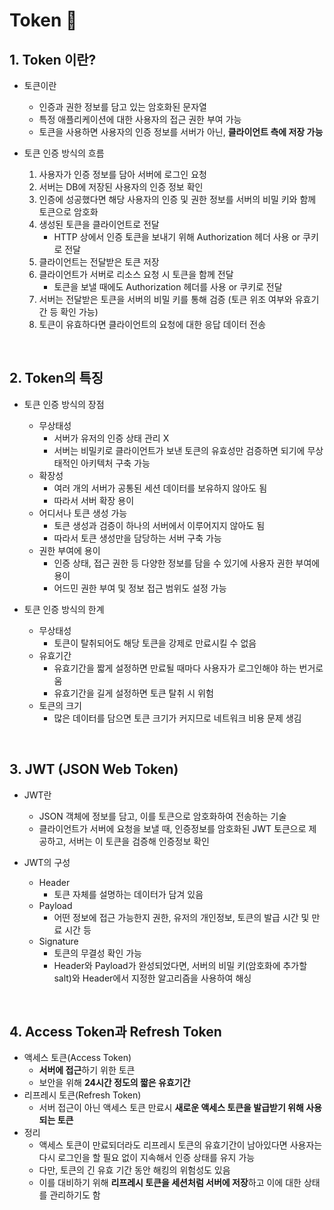 # **Token 🎫**

## 1. Token 이란?

- 토큰이란
  - 인증과 권한 정보를 담고 있는 암호화된 문자열
  - 특정 애플리케이션에 대한 사용자의 접근 권한 부여 가능
  - 토큰을 사용하면 사용자의 인증 정보를 서버가 아닌, **클라이언트 측에 저장 가능**

- 토큰 인증 방식의 흐름
  1. 사용자가 인증 정보를 담아 서버에 로그인 요청
  2. 서버는 DB에 저장된 사용자의 인증 정보 확인
  3. 인증에 성공했다면 해당 사용자의 인증 및 권한 정보를 서버의 비밀 키와 함께 토큰으로 암호화
  4. 생성된 토큰을 클라이언트로 전달
     - HTTP 상에서 인증 토큰을 보내기 위해 Authorization 헤더 사용 or 쿠키로 전달
  5. 클라이언트는 전달받은 토큰 저장
  6. 클라이언트가 서버로 리소스 요청 시 토큰을 함께 전달
     - 토큰을 보낼 때에도 Authorization 헤더를 사용 or 쿠키로 전달
  7. 서버는 전달받은 토큰을 서버의 비밀 키를 통해 검증 (토큰 위조 여부와 유효기간 등 확인 가능)
  8. 토큰이 유효하다면 클라이언트의 요청에 대한 응답 데이터 전송

<br/>

## 2. Token의 특징

- 토큰 인증 방식의 장점
  - 무상태성
    - 서버가 유저의 인증 상태 관리 X
    - 서버는 비밀키로 클라이언트가 보낸 토큰의 유효성만 검증하면 되기에 무상태적인 아키텍처 구축 가능
  - 확장성
    - 여러 개의 서버가 공통된 세션 데이터를 보유하지 않아도 됨
    - 따라서 서버 확장 용이
  - 어디서나 토큰 생성 가능
    - 토큰 생성과 검증이 하나의 서버에서 이루어지지 않아도 됨
    - 따라서 토큰 생성만을 담당하는 서버 구축 가능
  - 권한 부여에 용이
    - 인증 상태, 접근 권한 등 다양한 정보를 담을 수 있기에 사용자 권한 부여에 용이
    - 어드민 권한 부여 및 정보 접근 범위도 설정 가능

- 토큰 인증 방식의 한계
  - 무상태성
    - 토큰이 탈취되어도 해당 토큰을 강제로 만료시킬 수 없음
  - 유효기간
    - 유효기간을 짧게 설정하면 만료될 때마다 사용자가 로그인해야 하는 번거로움
    - 유효기간을 길게 설정하면 토큰 탈취 시 위험
  - 토큰의 크기
    - 많은 데이터를 담으면 토큰 크기가 커지므로 네트워크 비용 문제 생김

<br/>

## 3. JWT (JSON Web Token)

- JWT란
  - JSON 객체에 정보를 담고, 이를 토큰으로 암호화하여 전송하는 기술
  - 클라이언트가 서버에 요청을 보낼 때, 인증정보를 암호화된 JWT 토큰으로 제공하고, 서버는 이 토큰을 검증해 인증정보 확인

- JWT의 구성
  - Header
    - 토큰 자체를 설명하는 데이터가 담겨 있음
  - Payload
    - 어떤 정보에 접근 가능한지 권한, 유저의 개인정보, 토큰의 발급 시간 및 만료 시간 등
  - Signature
    - 토큰의 무결성 확인 가능
    - Header와 Payload가 완성되었다면, 서버의 비밀 키(암호화에 추가할 salt)와 Header에서 지정한 알고리즘을 사용하여 해싱
  
<br/>

## 4. Access Token과 Refresh Token

- 액세스 토큰(Access Token)
  - **서버에 접근**하기 위한 토큰
  - 보안을 위해 **24시간 정도의 짧은 유효기간**
- 리프레시 토큰(Refresh Token)
  - 서버 접근이 아닌 액세스 토큰 만료시 **새로운 액세스 토큰을 발급받기 위해 사용되는 토큰**
- 정리
  - 액세스 토큰이 만료되더라도 리프레시 토큰의 유효기간이 남아있다면 사용자는 다시 로그인을 할 필요 없이 지속해서 인증 상태를 유지 가능
  - 다만, 토큰의 긴 유효 기간 동안 해킹의 위험성도 있음
  - 이를 대비하기 위해 **리프레시 토큰을 세션처럼 서버에 저장**하고 이에 대한 상태를 관리하기도 함

